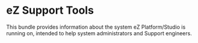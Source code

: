 # eZ Support Tools

This bundle provides information about the system eZ Platform/Studio is running on, intended to help system
administrators and Support engineers.
